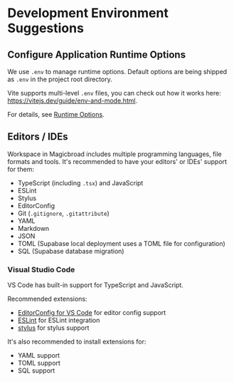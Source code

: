 # Development Environment Suggestions

## Configure Application Runtime Options

We use `.env` to manage runtime options. Default options are being shipped as `.env` in the project root directory.

Vite supports multi-level `.env` files, you can check out how it works here: https://vitejs.dev/guide/env-and-mode.html.

For details, see [Runtime Options](./runtime_options.md).

## Editors / IDEs

Workspace in Magicbroad includes multiple programming languages, file formats and tools. It's recommended to have your editors' or IDEs' support for them:

- TypeScript (including `.tsx`) and JavaScript
- ESLint
- Stylus
- EditorConfig
- Git (`.gitignore`, `.gitattribute`)
- YAML
- Markdown
- JSON
- TOML (Supabase local deployment uses a TOML file for configuration)
- SQL (Supabase database migration)

### Visual Studio Code

VS Code has built-in support for TypeScript and JavaScript.

Recommended extensions:
- [EditorConfig for VS Code](https://marketplace.visualstudio.com/items?itemName=EditorConfig.EditorConfig) for editor config support
- [ESLint](https://marketplace.visualstudio.com/items?itemName=dbaeumer.vscode-eslint) for ESLint integration
- [stylus](https://marketplace.visualstudio.com/items?itemName=sysoev.language-stylus) for stylus support

It's also recommended to install extensions for:
- YAML support
- TOML support
- SQL support
